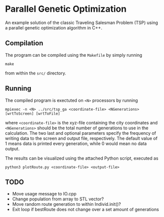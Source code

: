 # Parallel Genetic Optimization

An example solution of the classic Traveling Salesman Problem (TSP) using a parallel genetic optimization algorithm in C++.

## Compilation

The program can be compiled using the `Makefile` by simply running

```
make
```

from within the `src/` directory.

## Running

The compiled program is exectuted on `<N>` processors by running

```
mpiexec -n <N> ../src/tsp_ga <coordinate-file> <NGenerations> [wrtToScreen] [wrtToFile]
```

where `<coordinate-file>` is the xyz-file containing the city coordinates and `<NGenerations>` should be the total number of generations to use in the calculation. The two last and optional parameters specify the frequency of writing data to the screen and output file, respectively. The default value of 1 means data is printed every generation, while 0 would mean no data output.

The results can be visualized using the attached Python script, executed as

```
python3 plotRoute.py <coordinate-file> <output-file>
```

## TODO

- Move usage message to IO.cpp
- Change population from array to STL vector?
- Move random route generation to within Individ.init()?
- Exit loop if bestRoute does not change over a set amount of generations